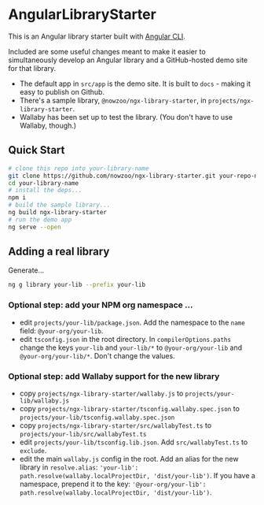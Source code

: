 # AngularLibraryStarter

This is an Angular library starter built with [Angular CLI](https://github.com/angular/angular-cli).

Included are some useful changes meant to make it easier to simultaneously develop an Angular library and a GitHub-hosted demo site for that library.

- The default app in `src/app` is the demo site. It is built to `docs` - making it easy to publish on Github.
- There's a sample library, `@nowzoo/ngx-library-starter`, in `projects/ngx-library-starter`.
- Wallaby has been set up to test the library. (You don't have to use Wallaby, though.)

## Quick Start


```bash
# clone this repo into your-library-name
git clone https://github.com/nowzoo/ngx-library-starter.git your-repo-name
cd your-library-name
# install the deps...
npm i
# build the sample library...
ng build ngx-library-starter
# run the demo app
ng serve --open
```

## Adding a real library
Generate...

```bash
ng g library your-lib --prefix your-lib
```
### Optional step: add your NPM org namespace ...
- edit `projects/your-lib/package.json`. Add the namespace to the `name` field: `@your-org/your-lib`.
- edit `tsconfig.json` in the root directory. In `compilerOptions.paths` change the keys `your-lib` and `your-lib/*` to `@your-org/your-lib` and `@your-org/your-lib/*`. Don't change the values.

### Optional step: add Wallaby support for the new library
- copy `projects/ngx-library-starter/wallaby.js` to `projects/your-lib/wallaby.js`
- copy `projects/ngx-library-starter/tsconfig.wallaby.spec.json` to `projects/your-lib/tsconfig.wallaby.spec.json`
- copy `projects/ngx-library-starter/src/wallabyTest.ts` to `projects/your-lib/src/wallabyTest.ts`
- edit `projects/your-lib/tsconfig.lib.json`. Add `src/wallabyTest.ts` to `exclude`.
- edit the main `wallaby.js` config in the root. Add an alias for the new library in `resolve.alias`: `'your-lib': path.resolve(wallaby.localProjectDir, 'dist/your-lib')`. If you have a namespace, prepend it to the key: `'@your-org/your-lib': path.resolve(wallaby.localProjectDir, 'dist/your-lib')`.
